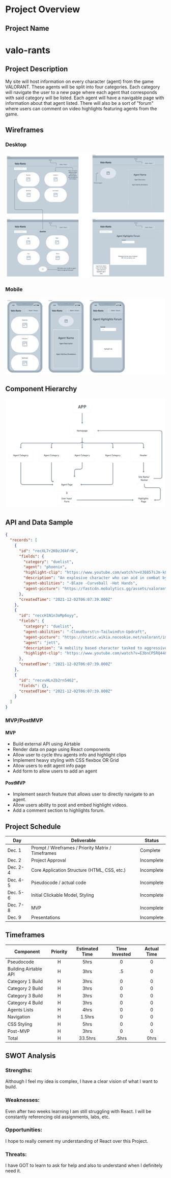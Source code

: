 # Project Overview

## Project Name

# valo-rants

## Project Description

My site will host information on every character (agent) from the game VALORANT. These agents will be split into four categories. Each category will navigate the user to a new page where each agent that corresponds with said category will be listed. Each agent will have a navigable page with information about that agent listed. There will also be a sort of "forum" where users can comment on video highlights featuring agents from the game.

## Wireframes

### Desktop

![wireframe](./assets/Project-2.png)

### Mobile

![mobileWireframe](./assets/Project-2-Mobile-Wireframe.png)

## Component Hierarchy

![component-hierarchy](./assets/Project-2-comp-hier.png)

## API and Data Sample

```json
{
  "records": [
    {
      "id": "recXL7r2K0zJ6kFrN",
      "fields": {
        "category": "duelist",
        "agent": "phoenix",
        "highlight-clip": "https://www.youtube.com/watch?v=VJ6857sJm-k&ab_channel=ValorantVision",
        "description": "An explosive character who can aid in combat by blinding or blocking the vision of enemies.",
        "agent-abilities": "-Blaze -Curveball -Hot Hands",
        "agent-picture": "https://fastcdn.mobalytics.gg/assets/valorant/images/agents/icons/phoenix.png"
      },
      "createdTime": "2021-12-02T06:07:39.000Z"
    },
    {
      "id": "reccH1N1n3oMp6oyy",
      "fields": {
        "category": "duelist",
        "agent-abilities": "-Cloudburst\n-Tailwind\n-Updraft",
        "agent-picture": "https://static.wikia.nocookie.net/valorant/images/7/79/Jett_artwork.png/revision/latest?cb=20200602020209",
        "agent": "jett",
        "description": "A mobility based character tasked to aggressively take space from the enemy.",
        "highlight-clip": "https://www.youtube.com/watch?v=E3bnCP5RQ44&ab_channel=ValorantVision"
      },
      "createdTime": "2021-12-02T06:07:39.000Z"
    },
    {
      "id": "recvvHLn2b2rn5462",
      "fields": {},
      "createdTime": "2021-12-02T06:07:39.000Z"
    }
  ]
}
```

### MVP/PostMVP

#### MVP

- Build external API using Airtable
- Render data on page using React components
- Allow user to cycle thru agents info and highlight clips
- Implement heavy styling with CSS flexbox OR Grid
- Allow users to edit agent info page
- Add form to allow users to add an agent

#### PostMVP

- Implement search feature that allows user to directly navigate to an agent.
- Allow users ability to post and embed highlight videos.
- Add a comment section to highlights forum.

## Project Schedule

| Day      | Deliverable                                        | Status     |
| -------- | -------------------------------------------------- | ---------- |
| Dec. 1   | Prompt / Wireframes / Priority Matrix / Timeframes | Complete   |
| Dec. 2   | Project Approval                                   | Incomplete |
| Dec. 2-4 | Core Application Structure (HTML, CSS, etc.)       | Incomplete |
| Dec. 4-5 | Pseudocode / actual code                           | Incomplete |
| Dec. 5-6 | Initial Clickable Model, Styling                   | Incomplete |
| Dec. 7-8 | MVP                                                | Incomplete |
| Dec. 9   | Presentations                                      | Incomplete |

## Timeframes

| Component             | Priority | Estimated Time | Time Invested | Actual Time |
| --------------------- | :------: | :------------: | :-----------: | :---------: |
| Pseudocode            |    H     |      5hrs      |       0       |      0      |
| Building Airtable API |    H     |      3hrs      |      .5       |      0      |
| Category 1 Build      |    H     |      3hrs      |       0       |      0      |
| Category 2 Build      |    H     |      3hrs      |       0       |      0      |
| Category 3 Build      |    H     |      3hrs      |       0       |      0      |
| Category 4 Build      |    H     |      3hrs      |       0       |      0      |
| Agents Lists          |    H     |      4hrs      |       0       |      0      |
| Navigation            |    H     |     1.5hrs     |       0       |      0      |
| CSS Styling           |    H     |      5hrs      |       0       |      0      |
| Post-MVP              |    H     |      3hrs      |       0       |      0      |
| Total                 |    H     |    33.5hrs     |     .5hrs     |    0hrs     |

## SWOT Analysis

### Strengths:

Although I feel my idea is complex, I have a clear vision of what I want to build.

### Weaknesses:

Even after two weeks learning I am still struggling with React. I will be constantly referencing old assignments, labs, etc.

### Opportunities:

I hope to really cement my understanding of React over this Project.

### Threats:

I have GOT to learn to ask for help and also to understand when I definitely need it.
